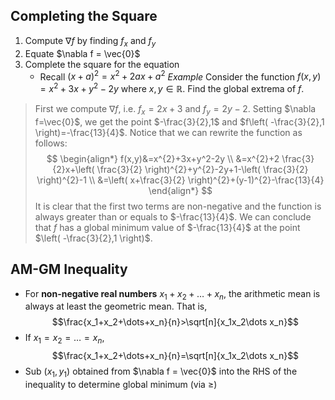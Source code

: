 ## Completing the Square
1. Compute $\nabla f$ by finding $f_x$ and $f_y$
2. Equate $\nabla f = \vec{0}$
3. Complete the square for the equation
	- Recall $(x+a)^2 = x^2 + 2ax + a^2$
*Example*
Consider the function $f(x,y)=x^2+3x+y^2-2y$ where $x,y ∈ \mathbb{R}$. Find the global extrema of $f$.
> First we compute $\nabla f$, i.e. $f_{x}=2x+3$ and $f_{y}=2y-2$. Setting $\nabla f=\vec{0}$, we get the point $-\frac{3}{2},1$ and $f\left( -\frac{3}{2},1 \right)=-\frac{13}{4}$.
> Notice that we can rewrite the function as follows:
$$
\begin{align*}
f(x,y)&=x^{2}+3x+y^2-2y \\
&=x^{2}+2 \frac{3}{2}x+\left( \frac{3}{2} \right)^{2}+y^{2}-2y+1-\left( \frac{3}{2} \right)^{2}-1 \\
&=\left( x+\frac{3}{2} \right)^{2}+(y-1)^{2}-\frac{13}{4}
\end{align*}
$$
> It is clear that the first two terms are non-negative and the function is always greater than or equals to $-\frac{13}{4}$.
> We can conclude that $f$ has a global minimum value of $-\frac{13}{4}$ at the point $\left( -\frac{3}{2},1 \right)$.

## AM-GM Inequality
- For **non-negative real numbers** $x_1+x_2+\dots+x_n$, the arithmetic mean is always at least the geometric mean. That is, 
$$\frac{x_1+x_2+\dots+x_n}{n}>\sqrt[n]{x_1x_2\dots x_n}$$
- If $x_1=x_2=\dots=x_n$,
$$\frac{x_1+x_2+\dots+x_n}{n}=\sqrt[n]{x_1x_2\dots x_n}$$
- Sub $(x_1, y_1)$ obtained from $\nabla f = \vec{0}$ into the RHS of the inequality to determine global minimum (via ≥)